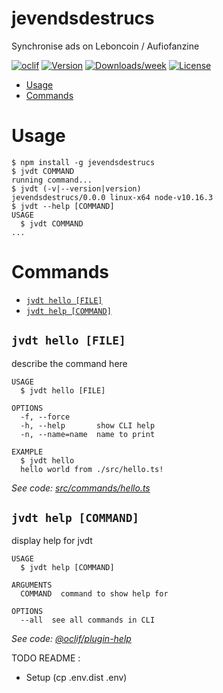 jevendsdestrucs
===============

Synchronise ads on Leboncoin / Aufiofanzine

[![oclif](https://img.shields.io/badge/cli-oclif-brightgreen.svg)](https://oclif.io)
[![Version](https://img.shields.io/npm/v/jevendsdestrucs.svg)](https://npmjs.org/package/jevendsdestrucs)
[![Downloads/week](https://img.shields.io/npm/dw/jevendsdestrucs.svg)](https://npmjs.org/package/jevendsdestrucs)
[![License](https://img.shields.io/npm/l/jevendsdestrucs.svg)](https://github.com/tentacode/jevendsdestrucs/blob/master/package.json)

<!-- toc -->
* [Usage](#usage)
* [Commands](#commands)
<!-- tocstop -->
# Usage
<!-- usage -->
```sh-session
$ npm install -g jevendsdestrucs
$ jvdt COMMAND
running command...
$ jvdt (-v|--version|version)
jevendsdestrucs/0.0.0 linux-x64 node-v10.16.3
$ jvdt --help [COMMAND]
USAGE
  $ jvdt COMMAND
...
```
<!-- usagestop -->
# Commands
<!-- commands -->
* [`jvdt hello [FILE]`](#jvdt-hello-file)
* [`jvdt help [COMMAND]`](#jvdt-help-command)

## `jvdt hello [FILE]`

describe the command here

```
USAGE
  $ jvdt hello [FILE]

OPTIONS
  -f, --force
  -h, --help       show CLI help
  -n, --name=name  name to print

EXAMPLE
  $ jvdt hello
  hello world from ./src/hello.ts!
```

_See code: [src/commands/hello.ts](https://github.com/tentacode/jevendsdestrucs/blob/v0.0.0/src/commands/hello.ts)_

## `jvdt help [COMMAND]`

display help for jvdt

```
USAGE
  $ jvdt help [COMMAND]

ARGUMENTS
  COMMAND  command to show help for

OPTIONS
  --all  see all commands in CLI
```

_See code: [@oclif/plugin-help](https://github.com/oclif/plugin-help/blob/v2.2.1/src/commands/help.ts)_
<!-- commandsstop -->


TODO README :

* Setup (cp .env.dist .env)